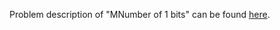 Problem description of "MNumber of 1 bits" can be found [here](https://leetcode.com/problems/number-of-1-bits/).
